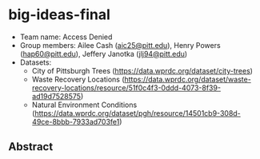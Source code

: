 # big-ideas-final
- Team name: Access Denied
- Group members: Ailee Cash (aic25@pitt.edu), Henry Powers (hap60@pitt.edu), Jeffery Janotka (jlj94@pitt.edu)
- Datasets:
    - City of Pittsburgh Trees (https://data.wprdc.org/dataset/city-trees)
    - Waste Recovery Locations (https://data.wprdc.org/dataset/waste-recovery-locations/resource/51f0c4f3-0ddd-4073-8f39-ad19d7528575)
    - Natural Environment Conditions (https://data.wprdc.org/dataset/pgh/resource/14501cb9-308d-49ce-8bbb-7933ad703fe1)
## Abstract
